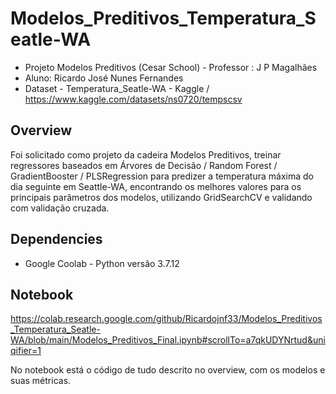 # Modelos_Preditivos_Temperatura_Seatle-WA

* Projeto Modelos Preditivos (Cesar School) - Professor : J P Magalhães
* Aluno: Ricardo José Nunes Fernandes
* Dataset - Temperatura_Seatle-WA - Kaggle / https://www.kaggle.com/datasets/ns0720/tempscsv

## Overview

Foi solicitado como projeto da cadeira Modelos Preditivos, treinar regressores baseados em Árvores de Decisão / Random Forest / GradientBooster / PLSRegression para predizer a temperatura máxima do dia seguinte em Seattle-WA, encontrando os melhores valores para os principais parâmetros dos modelos, utilizando GridSearchCV e validando com validação cruzada.

## Dependencies

* Google Coolab - Python versão 3.7.12

## Notebook

https://colab.research.google.com/github/Ricardojnf33/Modelos_Preditivos_Temperatura_Seatle-WA/blob/main/Modelos_Preditivos_Final.ipynb#scrollTo=a7qkUDYNrtud&uniqifier=1

No notebook está o código de tudo descrito no overview, com os modelos e suas métricas.


 

